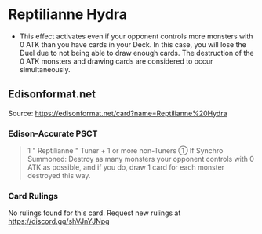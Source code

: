 # Reptilianne Hydra

*   This effect activates even if your opponent controls more monsters with 0 ATK than you have cards in your Deck. In this case, you will lose the Duel due to not being able to draw enough cards. The destruction of the 0 ATK monsters and drawing cards are considered to occur simultaneously.

## Edisonformat.net

Source: https://edisonformat.net/card?name=Reptilianne%20Hydra

### Edison-Accurate PSCT

> 1 " Reptilianne " Tuner + 1 or more non-Tuners
> ① If Synchro Summoned: Destroy as many monsters your opponent controls with 0 ATK as possible, and if you do, draw 1 card for each monster destroyed this way.

### Card Rulings

No rulings found for this card. Request new rulings at https://discord.gg/shVJnYJNpg
            